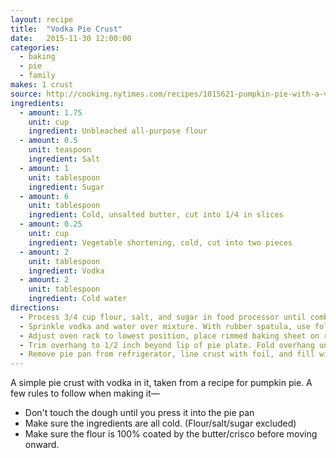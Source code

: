 ```yaml
---
layout: recipe
title:  "Vodka Pie Crust"
date:   2015-11-30 12:00:00
categories:
  - baking
  - pie
  - family
makes: 1 crust
source: http://cooking.nytimes.com/recipes/1015621-pumpkin-pie-with-a-vodka-crust
ingredients:
  - amount: 1.75
    unit: cup
    ingredient: Unbleached all-purpose flour
  - amount: 0.5
    unit: teaspoon
    ingredient: Salt
  - amount: 1
    unit: tablespoon
    ingredient: Sugar
  - amount: 6
    unit: tablespoon
    ingredient: Cold, unsalted butter, cut into 1/4 in slices
  - amount: 0.25
    unit: cup
    ingredient: Vegetable shortening, cold, cut into two pieces
  - amount: 2
    unit: tablespoon
    ingredient: Vodka
  - amount: 2
    unit: tablespoon
    ingredient: Cold water
directions:
  - Process 3/4 cup flour, salt, and sugar in food processor until combined, about two 1-second pulses. Add butter and shortening and process until homogenous dough just starts to collect in uneven clumps, about 10 seconds; dough will resemble cottage cheese curds with some very small pieces of butter remaining, but there should be no uncoated flour. Scrape bowl with rubber spatula and redistribute dough evenly around processor blade. Add remaining 1/2 cup flour and pulse until mixture is evenly distributed around bowl and mass of dough has been broken up, 4 to 6 quick pulses. Empty mixture into medium bowl.
  - Sprinkle vodka and water over mixture. With rubber spatula, use folding motion to mix, pressing down on dough until dough is slightly tacky and sticks together. Flatten dough into 4-inch disk. Wrap in plastic and refrigerate at least 45 minutes or up to 2 days.
  - Adjust oven rack to lowest position, place rimmed baking sheet on rack, and heat oven to 400 degrees. Remove dough from refrigerator and roll out on generously floured (up to 1/4 cup) work surface to 12-inch circle about 1/8 inch thick. Roll dough loosely around rolling pin and unroll into pie plate, leaving at least 1-inch overhang on each side. Working around circumference, ease dough into plate by gently lifting edge of dough with one hand while pressing into plate bottom with other hand. Refrigerate 15 minutes.
  - Trim overhang to 1/2 inch beyond lip of pie plate. Fold overhang under itself; folded edge should be flush with edge of pie plate. Using thumb and forefinger, flute edge of dough. Refrigerate dough-lined plate until firm, about 15 minutes.
  - Remove pie pan from refrigerator, line crust with foil, and fill with pie weights or pennies. Bake on rimmed baking sheet 15 minutes. Remove foil and weights, rotate plate, and bake 5 to 10 additional minutes until crust is golden brown and crisp. Remove pie plate and baking sheet from oven.
---
```


A simple pie crust with vodka in it, taken from a recipe for pumpkin pie. A few rules to follow when making it—

* Don't touch the dough until you press it into the pie pan
* Make sure the ingredients are all cold. (Flour/salt/sugar excluded)
* Make sure the flour is 100% coated by the butter/crisco before moving onward.
